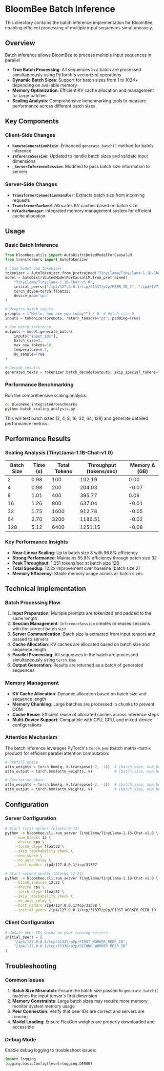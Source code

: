 # BloomBee Batch Inference

This directory contains the batch inference implementation for BloomBee, enabling efficient processing of multiple input sequences simultaneously.

## Overview

Batch inference allows BloomBee to process multiple input sequences in parallel

- **True Batch Processing**: All sequences in a batch are processed simultaneously using PyTorch's vectorized operations
- **Dynamic Batch Sizes**: Support for batch sizes from 1 to 1024+ depending on available memory
- **Memory Optimization**: Efficient KV cache allocation and management for large batches
- **Scaling Analysis**: Comprehensive benchmarking tools to measure performance across different batch sizes

## Key Components

### Client-Side Changes

- **`RemoteGenerationMixin`**: Enhanced `generate_batch()` method for batch inference
- **`InferenceSession`**: Updated to handle batch sizes and validate input dimensions
- **`_ServerInferenceSession`**: Modified to pass batch size information to servers

### Server-Side Changes

- **`TransformerConnectionHandler`**: Extracts batch size from incoming requests
- **`TransformerBackend`**: Allocates KV caches based on batch size
- **`KVCacheManager`**: Integrated memory management system for efficient cache allocation

## Usage

### Basic Batch Inference

```python
from bloombee.utils import AutoDistributedModelForCausalLM
from transformers import AutoTokenizer

# Load model and tokenizer
tokenizer = AutoTokenizer.from_pretrained("TinyLlama/TinyLlama-1.1B-Chat-v1.0")
model = AutoDistributedModelForCausalLM.from_pretrained(
    "TinyLlama/TinyLlama-1.1B-Chat-v1.0",
    initial_peers=["/ip4/127.0.0.1/tcp/31337/p2p/PEER_ID_1", "/ip4/127.0.0.1/tcp/31338/p2p/PEER_ID_2"],
    torch_dtype=torch.float32,
    device_map="cpu"
)

# Prepare batch inputs
prompts = ["Hello, how are you today?"] * 8  # Batch size 8
inputs = tokenizer(prompts, return_tensors="pt", padding=True)

# Run batch inference
outputs = model.generate_batch(
    inputs["input_ids"],
    batch_size=8,
    max_new_tokens=50,
    temperature=0.7,
    do_sample=True
)

# Decode results
generated_texts = tokenizer.batch_decode(outputs, skip_special_tokens=True)
```

### Performance Benchmarking

Run the comprehensive scaling analysis:

```bash
cd BloomBee_integrated/benchmarks
python batch_scaling_analysis.py
```

This will test batch sizes [2, 4, 8, 16, 32, 64, 128] and generate detailed performance metrics.

## Performance Results

### Scaling Analysis (TinyLlama-1.1B-Chat-v1.0)

| Batch Size | Time (s) | Total Tokens | Throughput (tokens/sec) | Memory Δ (GB) 
|------------|----------|--------------|------------------------|---------------|
| 2          | 0.98     | 100          | 102.19                 | 0.00          |
| 4          | 0.98     | 200          | 204.03                 | -0.07         |
| 8          | 1.01     | 400          | 395.77                 | 0.09          |
| 16         | 1.26     | 800          | 637.04                 | -0.01         |
| 32         | 1.75     | 1600         | 912.78                 | -0.05         | 
| 64         | 2.70     | 3200         | 1186.51                | -0.02         |
| 128        | 5.12     | 6400         | 1251.15                | -0.08         | 

### Key Performance Insights

- **Near-Linear Scaling**: Up to batch size 8 with 96.8% efficiency
- **Strong Performance**: Maintains 55.8% efficiency through batch size 32
- **Peak Throughput**: 1,251 tokens/sec at batch size 128
- **Total Speedup**: 12.2x improvement over baseline (batch size 2)
- **Memory Efficiency**: Stable memory usage across all batch sizes

## Technical Implementation

### Batch Processing Flow

1. **Input Preparation**: Multiple prompts are tokenized and padded to the same length
2. **Session Management**: `InferenceSession` creates or reuses sessions with the correct batch size
3. **Server Communication**: Batch size is extracted from input tensors and passed to servers
4. **Cache Allocation**: KV caches are allocated based on batch size and sequence length
5. **Parallel Processing**: All sequences in the batch are processed simultaneously using `torch.bmm`
6. **Output Generation**: Results are returned as a batch of generated sequences

### Memory Management

- **KV Cache Allocation**: Dynamic allocation based on batch size and sequence length
- **Memory Chunking**: Large batches are processed in chunks to prevent OOM
- **Cache Reuse**: Efficient reuse of allocated caches across inference steps
- **Multi-Device Support**: Compatible with CPU, GPU, and mixed-device configurations

### Attention Mechanism

The batch inference leverages PyTorch's `torch.bmm` (batch matrix-matrix product) for efficient parallel attention computation:

```python
# Prefill phase
attn_weights = torch.bmm(q, k.transpose(-2, -1))  # [batch_size, num_heads, seq_len, seq_len]
attn_output = torch.bmm(attn_weights, v)          # [batch_size, num_heads, seq_len, head_dim]

# Generation phase  
attn_weights = torch.bmm(q, k.transpose(-2, -1))  # [batch_size, num_heads, 1, seq_len]
attn_output = torch.bmm(attn_weights, v)          # [batch_size, num_heads, 1, head_dim]
```

## Configuration

### Server Configuration

```bash
# Start first worker (blocks 0-11)
python -m bloombee.cli.run_server TinyLlama/TinyLlama-1.1B-Chat-v1.0 \
    --num_blocks 12 \
    --device cpu \
    --torch_dtype float32 \
    --skip_reachability_check \
    --new_swarm \
    --no_auto_relay \
    --host_maddrs /ip4/127.0.0.1/tcp/31337

# Start second worker (blocks 12-21)
python -m bloombee.cli.run_server TinyLlama/TinyLlama-1.1B-Chat-v1.0 \
    --block_indices 12:22 \
    --device cpu \
    --torch_dtype float32 \
    --skip_reachability_check \
    --no_auto_relay \
    --host_maddrs /ip4/127.0.0.1/tcp/31338 \
    --initial_peers /ip4/127.0.0.1/tcp/31337/p2p/FIRST_WORKER_PEER_ID
```

### Client Configuration

```python
# Update peer IDs based on your running servers
initial_peers = [
    "/ip4/127.0.0.1/tcp/31337/p2p/FIRST_WORKER_PEER_ID",
    "/ip4/127.0.0.1/tcp/31338/p2p/SECOND_WORKER_PEER_ID"
]
```

## Troubleshooting

### Common Issues

1. **Batch Size Mismatch**: Ensure the batch size passed to `generate_batch()` matches the input tensor's first dimension
2. **Memory Constraints**: Large batch sizes may require more memory; monitor system memory usage
3. **Peer Connection**: Verify that peer IDs are correct and servers are running
4. **Model Loading**: Ensure FlexGen weights are properly downloaded and accessible

### Debug Mode

Enable debug logging to troubleshoot issues:

```python
import logging
logging.basicConfig(level=logging.DEBUG)
```


